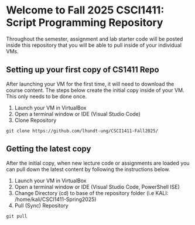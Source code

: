 # Welcome to Fall 2025 CSCI1411: Script Programming Repository

Throughout the semester, assignment and lab starter code will be posted inside this repository that you will be able to pull inside of your individual VMs.

## Setting up your first copy of CS1411 Repo 

After launching your VM for the first time, it will need to download the course content. The steps below create the initial copy inside of your VM. This only needs to be done once.

1. Launch your VM in VirtualBox
2. Open a terminal window or IDE (Visual Studio Code)
3. Clone Repository

```
git clone https://github.com/lhundt-ung/CSCI1411-Fall2025/
```

## Getting the latest copy 

After the initial copy, when new lecture code or assignments are loaded you can pull down the latest content by following the instructions below.

1. Launch your VM in VirtualBox
2. Open a terminal window or IDE (Visual Studio Code, PowerShell ISE)
3. Change Directory (cd) to base of the repository folder (i.e KALI: /home/kali/CSCI1411-Spring2025)
3. Pull (Sync) Repository

```
git pull
```
